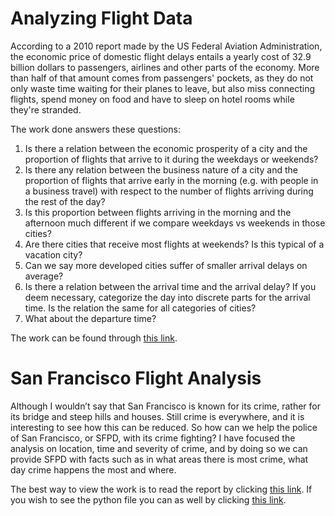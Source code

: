 # Analyzing Flight Data
According to a 2010 report made by the US Federal Aviation Administration, the economic price of domestic flight delays entails a yearly cost of 32.9 billion dollars to passengers, airlines and other parts of the economy. More than half of that amount comes from passengers' pockets, as they do not only waste time waiting for their planes to leave, but also miss connecting flights, spend money on food and have to sleep on hotel rooms while they're stranded.

The work done answers these questions:
1. Is there a relation between the economic prosperity of a city and the proportion of flights that arrive to it during the weekdays or weekends?
2. Is there any relation between the business nature of a city and the proportion of flights that arrive early in the morning (e.g. with people in a business travel) with respect to the number of flights arriving during the rest of the day?
3. Is this proportion between flights arriving in the morning and the afternoon much different if we compare weekdays vs weekends in those cities?
4. Are there cities that receive most flights at weekends? Is this typical of a vacation city?
5. Can we say more developed cities suffer of smaller arrival delays on average?
6. Is there a relation between the arrival time and the arrival delay? If you deem necessary, categorize the day into discrete parts for the arrival time. Is the relation the same for all categories of cities?
7. What about the departure time?

The work can be found through [this link](https://github.com/Jonashellevang/IE_MBD_2020/blob/master/Spark/Analyzing%20Flight%20Data.ipynb).

# San Francisco Flight Analysis
Although I wouldn’t say that San Francisco is known for its crime, rather for its bridge and steep hills and houses. Still crime is everywhere, and it is interesting to see how this can be reduced. So how can we help the police of San Francisco, or SFPD, with its crime fighting? I have focused the analysis on location, time and severity of crime, and by doing so we can provide SFPD with facts such as in what areas there is most crime, what day crime happens the most and where. 

The best way to view the work is to read the report by clicking [this link](https://github.com/Jonashellevang/IE_MBD_2020/blob/master/Spark/San%20Francisco%20Crime%20Analysis%20(2018%20until%20today)%20Report.pdf). If you wish to see the python file you can as well by clicking [this link](https://github.com/Jonashellevang/IE_MBD_2020/blob/master/Spark/San%20Francisco%20Crime%20Analysis%20(2018%20until%20today).ipynb).
